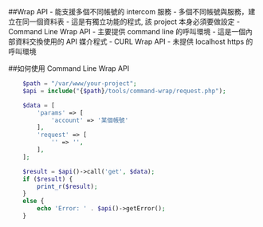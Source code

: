 ##Wrap API
    - 能支援多個不同帳號的 intercom 服務
    - 多個不同帳號與服務，建立在同一個資料表
    - 這是有獨立功能的程式, 該 project 本身必須要做設定
    - Command Line Wrap API
        - 主要提供 command line 的呼叫環境
        - 這是一個內部資料交換使用的 API 媒介程式
    - CURL Wrap API
        - 未提供 localhost https 的呼叫環境


##如何使用 Command Line Wrap API
```php
    $path = "/var/www/your-project";
    $api = include("{$path}/tools/command-wrap/request.php");

    $data = [
        'params' => [
            'account' => '某個帳號'
        ],
        'request' => [
            '' => '',
        ],
    ];

    $result = $api()->call('get', $data);
    if ($result) {
        print_r($result);
    }
    else {
        echo 'Error: ' . $api()->getError();
    }

```

